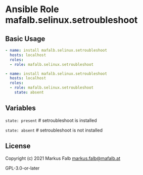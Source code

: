 # Ansible Role mafalb.selinux.setroubleshoot

## Basic Usage

```yaml
- name: install mafalb.selinux.setroubleshoot
  hosts: localhost
  roles:
  - role: mafalb.selinux.setroubleshoot
```

```yaml
- name: install mafalb.selinux.setroubleshoot
  hosts: localhost
  roles:
  - role: mafalb.selinux.setroubleshoot
    state: absent
```

## Variables

```state: present``` # setroubleshoot is installed

```state: absent``` # setroubleshoot is not installed

## License

Copyright (c) 2021 Markus Falb <markus.falb@mafalb.at>

GPL-3.0-or-later
